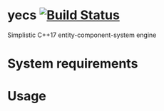 # yecs [![Build Status](https://travis-ci.org/yozhijk/yecs.svg?branch=master)](https://travis-ci.org/yozhijk/yecs)

Simplistic C++17 entity-component-system engine

# System requirements

# Usage


